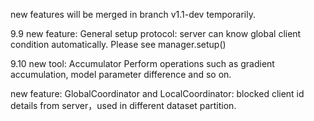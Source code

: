 new features will be merged in branch v1.1-dev temporarily.

9.9 
new feature: 
    General setup protocol: server can know global client condition automatically.
    Please see manager.setup()

9.10
new tool: Accumulator
    Perform operations such as gradient accumulation, model parameter difference and so on.

new feature:
    GlobalCoordinator and LocalCoordinator: blocked client id details from server，used in different dataset partition.